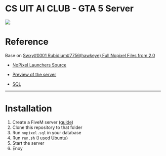 # CS UIT AI CLUB - GTA 5 Server
![](https://i.imgur.com/iohqqbX.png)
# Reference
Base on [Swxy#0001 Rubidium#7756(hawkeye) Full Nopixel Files from 2.0](https://github.com/swxy/NoPixelServer)

- [NoPixel Launchers Source](https://github.com/swxy/nopixelaunchersource)

- [Preview of the server](https://www.youtube.com/watch?v=TV4m8urqEus&t)

- [SQL](https://mega.nz/file/iZtiUZ4b#ru1JOCeFhitJsMAvfSMl1PCTHLZEsGG_l2qixP3PjzQ)

---
# Installation
1. Create a FiveM server ([guide](https://i.imgur.com/PltX24m.png))
2. Clone this repository to that folder
3. Run `nopixel.sql` in your database
4. Run `run.sh` (I used [Ubuntu](https://ubuntu.com/))
5. Start the server
6. Ẹnoy